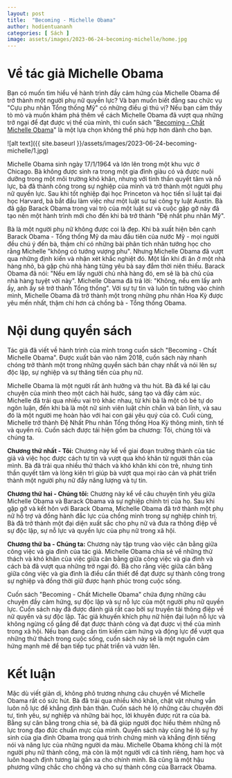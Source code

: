 ```yaml
---
layout: post
title:  "Becoming - Michelle Obama"
author: hodientuananh
categories: [ Sách ]
image: assets/images/2023-06-24-becoming-michelle/home.jpg
---
```

# Về tác giả Michelle Obama

Bạn có muốn tìm hiểu về hành trình đầy cảm hứng của Michelle Obama để trở thành một người phụ nữ quyền lực? Và bạn muốn biết đằng sau chức vụ "Cựu phu nhân Tổng thống Mỹ" có những điều gì thú vị? Nếu bạn cảm thấy tò mò và muốn khám phá thêm về cách Michelle Obama đã vượt qua những trở ngại để đạt được vị thế của mình, thì cuốn sách "[Becoming - Chất Michelle Obama](https://shorten.asia/wVvkUEKb)" là một lựa chọn không thể phù hợp hơn dành cho bạn.

![alt text]({{ site.baseurl }}/assets/images/2023-06-24-becoming-michelle/1.jpg)

Michelle Obama sinh ngày 17/1/1964 và lớn lên trong một khu vực ở Chicago. Bà không được sinh ra trong một gia đình giàu có và được nuôi dưỡng trong một môi trường khó khăn, nhưng với tinh thần quyết tâm và nỗ lực, bà đã thành công trong sự nghiệp của mình và trở thành một người phụ nữ quyền lực. Sau khi tốt nghiệp đại học Princeton và học tiến sĩ luật tại đại học Harvard, bà bắt đầu làm việc như một luật sư tại công ty luật Austin. Bà đã gặp Barack Obama trong vai trò của một luật sư và cuộc gặp gỡ này đã tạo nên một hành trình mới cho đến khi bà trở thành "Đệ nhất phu nhân Mỹ".

Bà là một người phụ nữ không được coi là đẹp. Khi bà xuất hiện bên cạnh Barack Obama - Tổng thống Mỹ da màu đầu tiên của nước Mỹ - mọi người đều chú ý đến bà, thậm chí có những bài phân tích nhân tướng học cho rằng Michelle "không có tướng vượng phu". Nhưng Michelle Obama đã vượt qua những định kiến và nhận xét khắc nghiệt đó. Một lần khi đi ăn ở một nhà hàng nhỏ, bà gặp chủ nhà hàng từng yêu bà say đắm thời niên thiếu. Barack Obama đã nói: "Nếu em lấy người chủ nhà hàng đó, em sẽ là bà chủ của nhà hàng tuyệt vời này". Michelle Obama đã trả lời: "Không, nếu em lấy anh ấy, anh ấy sẽ trở thành Tổng thống". Với sự tự tin và luôn tin tưởng vào chính mình, Michelle Obama đã trở thành một trong những phu nhân Hoa Kỳ được yêu mến nhất, thậm chí hơn cả chồng bà - Tổng thống Obama.

# Nội dung quyển sách

Tác giả đã viết về hành trình của mình trong cuốn sách "Becoming - Chất Michelle Obama". Được xuất bản vào năm 2018, cuốn sách này nhanh chóng trở thành một trong những quyển sách bán chạy nhất và nói lên sự độc lập, sự nghiệp và sự thăng tiến của phụ nữ.

Michelle Obama là một người rất ảnh hưởng và thu hút. Bà đã kể lại câu chuyện của mình theo một cách hài hước, sáng tạo và đầy cảm xúc. Michelle đã trải qua nhiều vai trò khác nhau, từ khi bà là một cô bé tự do ngôn luận, đến khi bà là một nữ sinh viên luật chín chắn và bản lĩnh, và sau đó là một người mẹ hoàn hảo với hai con gái yêu quý của cô. Cuối cùng, Michelle trở thành Đệ Nhất Phu nhân Tổng thống Hoa Kỳ thông minh, tinh tế và quyến rũ. Cuốn sách được tái hiện gồm ba chương: Tôi, chúng tôi và chúng ta.

**Chương thứ nhất - Tôi:** Chương này kể về giai đoạn trưởng thành của tác giả và việc học được cách tự tin và vượt qua khó khăn từ người thân của mình. Bà đã trải qua nhiều thử thách và khó khăn khi còn trẻ, nhưng tinh thần quyết tâm và lòng kiên trì giúp bà vượt qua mọi rào cản và phát triển thành một người phụ nữ đầy năng lượng và tự tin.

**Chương thứ hai - Chúng tôi:** Chương này kể về câu chuyện tình yêu giữa Michelle Obama và Barack Obama và sự nghiệp chính trị của họ. Sau khi gặp gỡ và kết hôn với Barack Obama, Michelle Obama đã trở thành một phụ nữ hỗ trợ và đồng hành đắc lực của chồng mình trong sự nghiệp chính trị. Bà đã trở thành một đại diện xuất sắc cho phụ nữ và đưa ra thông điệp về sự độc lập, sự nỗ lực và quyền lực của phụ nữ trong xã hội.

**Chương thứ ba - Chúng ta:** Chương này tập trung vào việc cân bằng giữa công việc và gia đình của tác giả. Michelle Obama chia sẻ về những thử thách và khó khăn của việc giữa cân bằng giữa công việc và gia đình và cách bà đã vượt qua những trở ngại đó. Bà cho rằng việc giữa cân bằng giữa công việc và gia đình là điều cần thiết để đạt được sự thành công trong sự nghiệp và đồng thời giữ được hạnh phúc trong cuộc sống.

Cuốn sách "Becoming - Chất Michelle Obama" chứa đựng những câu chuyện đầy cảm hứng, sự độc lập và sự nỗ lực của một người phụ nữ quyền lực. Cuốn sách này đã được đánh giá rất cao bởi sự truyền tải thông điệp về nữ quyền và sự độc lập. Tác giả khuyến khích phụ nữ hiện đại luôn nỗ lực và không ngừng cố gắng để đạt được thành công và đạt được vị thế của mình trong xã hội. Nếu bạn đang cần tìm kiếm cảm hứng và động lực để vượt qua những thử thách trong cuộc sống, cuốn sách này sẽ là một nguồn cảm hứng mạnh mẽ để bạn tiếp tục phát triển và vươn lên.

# Kết luận

Mặc dù viết giản dị, không phô trương nhưng câu chuyện về Michelle Obama rất có sức hút. Bà đã trải qua nhiều khó khăn, chật vật nhưng vẫn luôn nỗ lực để khẳng định bản thân. Cuốn sách hé lộ những câu chuyện đời tư, tình yêu, sự nghiệp và những bài học, lời khuyên được rút ra của bà. Bằng sự cân bằng trong chia sẻ, bà đã giúp người đọc hiểu thêm những nỗ lực trong đạo đức chuẩn mực của mình. Quyển sách này cũng hé lộ sự hy sinh của gia đình Obama trong quá trình chứng minh và khẳng định tiếng nói và năng lực của những người da màu. Michelle Obama không chỉ là một người phụ nữ thành công, mà còn là một người với cá tính riêng, ham học và luôn hoạch định tương lai gần xa cho chính mình. Bà cũng là một hậu phương vững chắc cho chồng và cho sự thành công của Barrack Obama.